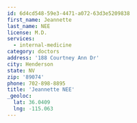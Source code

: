 ```yaml
---
id: 6d4cd548-59e3-4471-a072-63d3e5209838
first_name: Jeannette
last_name: NEE
license: M.D.
services:
  - internal-medicine
category: doctors
address: '188 Courtney Ann Dr'
city: Henderson
state: NV
zip: '89074'
phone: 702-898-8895
title: 'Jeannette NEE'
_geoloc:
  lat: 36.0409
  lng: -115.063
---
```

